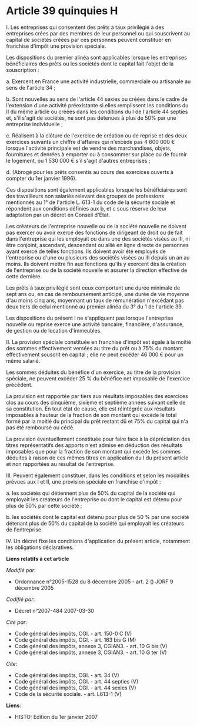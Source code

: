 # Article 39 quinquies H

I. Les entreprises qui consentent des prêts à taux privilégié à des entreprises crées par des membres de leur personnel ou
qui souscrivent au capital de sociétés créées par ces personnes peuvent constituer en franchise d'impôt une provision
spéciale. 

Les dispositions du premier alinéa sont applicables lorsque les entreprises bénéficiaires des prêts ou les sociétés dont le
capital fait l'objet de la souscription : 

a. Exercent en France une activité industrielle, commerciale ou artisanale au sens de l'article 34 ; 

b. Sont nouvelles au sens de l'article 44 sexies ou créées dans le cadre de l'extension d'une activité préexistante si elles
remplissent les conditions du II du même article ou créées dans les conditions du I de l'article 44 septies et, s'il s'agit
de sociétés, ne sont pas détenues à plus de 50% par une entreprise individuelle ; 

c. Réalisent à la clôture de l'exercice de création ou de reprise et des deux exercices suivants un chiffre d'affaires qui
n'excède pas 4 600 000 € lorsque l'activité principale est de vendre des marchandises, objets, fournitures et denrées à
emporter ou à consommer sur place ou de fournir le logement, ou 1 530 000 € s'il s'agit d'autres entreprises ; 

d. (Abrogé pour les prêts consentis au cours des exercices ouverts à compter du 1er janvier 1996). 

Ces dispositions sont également applicables lorsque les bénéficiaires sont des travailleurs non salariés relevant des groupes
de professions mentionnés au 1° de l'article L. 613-1 du code de la sécurité sociale et répondent aux conditions définies aux
b, et c sous réserve de leur adaptation par un décret en Conseil d'Etat. 

Les créateurs de l'entreprise nouvelle ou de la société nouvelle ne doivent pas exercer ou avoir exercé des fonctions de
dirigeant de droit ou de fait dans l'entreprise qui les employait ou dans une des sociétés visées au III, ni être conjoint,
ascendant, descendant ou allié en ligne directe de personnes ayant exercé de telles fonctions. Ils doivent avoir été employés
de l'entreprise ou d'une ou plusieurs des sociétés visées au III depuis un an au moins. Ils doivent mettre fin aux fonctions
qu'ils y exercent dès la création de l'entreprise ou de la société nouvelle et assurer la direction effective de cette
dernière. 

Les prêts à taux privilégié sont ceux comportant une durée minimale de sept ans ou, en cas de remboursement anticipé, une
durée de vie moyenne d'au moins cinq ans, moyennant un taux de rémunération n'excédant pas deux tiers de celui mentionné au
premier alinéa du 3° du 1 de l'article 39. 

Les dispositions du présent I ne s'appliquent pas lorsque l'entreprise nouvelle ou reprise exerce une activité bancaire,
financière, d'assurance, de gestion ou de location d'immeubles. 

II. La provision spéciale constituée en franchise d'impôt est égale à la moitié des sommes effectivement versées au titre du
prêt ou à 75% du montant effectivement souscrit en capital ; elle ne peut excéder 46 000 € pour un même salarié. 

Les sommes déduites du bénéfice d'un exercice, au titre de la provision spéciale, ne peuvent excéder 25 % du bénéfice net
imposable de l'exercice précédent. 

La provision est rapportée par tiers aux résultats imposables des exercices clos au cours des cinquième, sixième et septième
années suivant celle de sa constitution. En tout état de cause, elle est réintégrée aux résultats imposables à hauteur de la
fraction de son montant qui excède le total formé par la moitié du principal du prêt restant dû et 75% du capital qui n'a pas
été remboursé ou cédé. 

La provision éventuellement constituée pour faire face à la dépréciation des titres représentatifs des apports n'est admise
en déduction des résultats imposables que pour la fraction de son montant qui excède les sommes déduites à raison de ces
mêmes titres en application du I du présent article et non rapportées au résultat de l'entreprise. 

III. Peuvent également constituer, dans les conditions et selon les modalités prévues aux I et II, une provision spéciale en
franchise d'impôt : 

a. les sociétés qui détiennent plus de 50% du capital de la société qui employait les créateurs de l'entreprise ou dont le
capital est détenu pour plus de 50% par cette société ; 

b. les sociétés dont le capital est détenu pour plus de 50 % par une société détenant plus de 50% du capital de la société
qui employait les créateurs de l'entreprise. 

IV. Un décret fixe les conditions d'application du présent article, notamment les obligations déclaratives.

**Liens relatifs à cet article**

_Modifié par_:

  - Ordonnance n°2005-1528 du 8 décembre 2005 - art. 2 () JORF 9 décembre 2005

_Codifié par_:

  - Décret n°2007-484 2007-03-30

_Cité par_:

  - Code général des impôts, CGI. - art. 150-0 C (V)
  - Code général des impôts, CGI. - art. 163 bis G (M)
  - Code général des impôts, annexe 3, CGIAN3. - art. 10 G bis (V)
  - Code général des impôts, annexe 3, CGIAN3. - art. 10 G ter (V)

_Cite_:

  - Code général des impôts, CGI. - art. 34 (V)
  - Code général des impôts, CGI. - art. 44 septies (V)
  - Code général des impôts, CGI. - art. 44 sexies (V)
  - Code de la sécurité sociale. - art. L613-1 (V)

**Liens**:

  - HISTO: Edition du 1er janvier 2007
